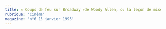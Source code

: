 ```yaml
---
title: « Coups de feu sur Broadway »de Woody Allen, ou la leçon de mise en scène
rubrique: 'Cinéma'
magazine: 'n°6 15 janvier 1995'
---
```

